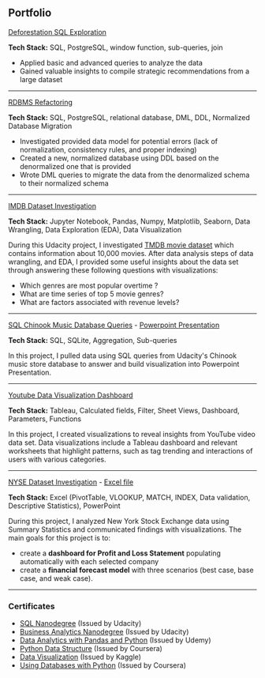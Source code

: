 ## Portfolio

[Deforestation SQL Exploration](/udacity/deforest/project.pdf)

**Tech Stack:** SQL, PostgreSQL, window function, sub-queries, join
- Applied basic and advanced queries to analyze the data 
- Gained valuable insights to compile strategic recommendations from a large dataset

---
[RDBMS Refactoring](/udacity/social/project.pdf)

**Tech Stack:** SQL, PostgreSQL, relational database, DML, DDL, Normalized Database Migration
- Investigated provided data model for potential errors (lack of normalization, consistency rules, and proper indexing)
- Created a new, normalized database using DDL based on the denormalized one that is provided
- Wrote DML queries to migrate the data from the denormalized schema to their normalized schema

---
[IMDB Dataset Investigation](/udacity/imdb/imdb-movie.html)

**Tech Stack:** Jupyter Notebook, Pandas, Numpy, Matplotlib, Seaborn, Data Wrangling, Data Exploration (EDA), Data Visualization

During this Udacity project, I investigated [TMDB movie dataset](https://www.kaggle.com/tmdb/tmdb-movie-metadata) which contains information about 10,000 movies. After data analysis steps of data wrangling, and EDA, I provided some useful insights about the data set through answering these following questions with visualizations:

- Which genres are most popular overtime ?
- What are time series of top 5 movie genres?
- What are factors associated with revenue levels?

---
[SQL Chinook Music Database Queries](/udacity/chinook/doc.md) - [Powerpoint Presentation](/udacity/chinook/presentation.pdf)

**Tech Stack:** SQL, SQLite, Aggregation, Sub-queries

In this project, I pulled data using SQL queries from Udacity's Chinook music store database to answer and build visualization into Powerpoint Presentation.

---
[Youtube Data Visualization Dashboard](https://public.tableau.com/profile/van.anh.do#!/vizhome/Youtube_tableau/YoutubeVideoData?publish=yes)

**Tech Stack:** Tableau, Calculated fields, Filter, Sheet Views, Dashboard, Parameters, Functions

In this project, I created visualizations to reveal insights from YouTube video data set. Data visualizations include a Tableau dashboard and relevant worksheets that highlight patterns, such as tag trending and interactions of users with various categories.

---
[NYSE Dataset Investigation](/udacity/nyse/nyse.pdf) - [Excel file](/udacity/nyse/nyse.xlsx)

**Tech Stack:** Excel (PivotTable, VLOOKUP, MATCH, INDEX, Data validation, Descriptive Statistics), PowerPoint

During this project, I analyzed New York Stock Exchange data using Summary Statistics and communicated findings with visualizations. The main goals for this project is to:

- create a **dashboard for Profit and Loss Statement** populating automatically with each selected company
- create a **financial forecast model** with three scenarios (best case, base case, and weak case).

---
### Certificates
- [SQL Nanodegree](https://confirm.udacity.com/RHMEYTD2) (Issued by Udacity)
- [Business Analytics Nanodegree](https://confirm.udacity.com/PNNW77DH) (Issued by Udacity)
- [Data Analytics with Pandas and Python](https://www.udemy.com/certificate/UC-edca370d-030c-4a8c-a58a-6d04f5b76932/)  (Issued by Udemy)
- [Python Data Structure](https://www.coursera.org/account/accomplishments/verify/CXW7LLZG4AES) (Issued by Coursera)
- [Data Visualization](https://www.kaggle.com/learn/certification/thivananhdo/data-visualization) (Issued by Kaggle)
- [Using Databases with Python](https://www.coursera.org/account/accomplishments/verify/5U8READR4ZQL) (Issued by Coursera)
